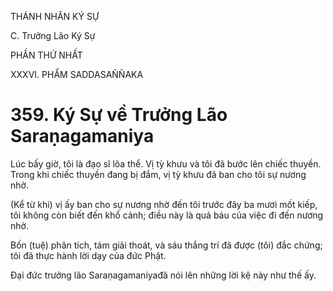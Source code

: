 THÁNH NHÂN KÝ SỰ

C. Trưởng Lão Ký Sự

PHẦN THỨ NHẤT

XXXVI. PHẨM SADDASAÑÑAKA

# 359. Ký Sự về Trưởng Lão Saraṇagamaniya

Lúc bấy giờ, tôi là đạo sĩ lõa thể. Vị tỳ khưu và tôi đã bước lên chiếc thuyền. Trong khi chiếc thuyền đang bị đắm, vị tỳ khưu đã ban cho tôi sự nương nhờ.

(Kể từ khi) vị ấy ban cho sự nương nhờ đến tôi trước đây ba mươi mốt kiếp, tôi không còn biết đến khổ cảnh; điều này là quả báu của việc đi đến nương nhờ.

Bốn (tuệ) phân tích, tám giải thoát, và sáu thắng trí đã được (tôi) đắc chứng; tôi đã thực hành lời dạy của đức Phật.

Đại đức trưởng lão Saraṇagamaniyađã nói lên những lời kệ này như thế ấy.

